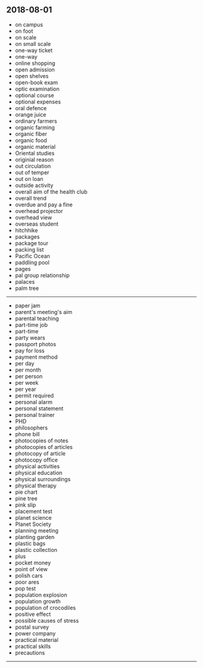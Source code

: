 2018-08-01
---
- on campus
- on foot
- on scale
- on small scale
- one-way ticket
- one-way
- online shopping
- open admission
- open shelves
- open-book exam
- optic examination
- optional course
- optional expenses
- oral defence
- orange juice
- ordinary farmers
- organic farming
- organic fiber
- organic food
- organic material
- Oriental studies
- originial reason
- out circulation
- out of temper
- out on loan
- outside activity
- overall aim of the health club
- overall trend
- overdue and pay a fine
- overhead projector
- overhead view
- overseas student
- hitchhike
- packages
- package tour
- packing list
- Pacific Ocean
- paddling pool
- pages
- pal group relationship
- palaces
- palm tree
---
- paper jam
- parent's meeting's aim
- parental teaching
- part-time job
- part-time
- party wears
- passport photos
- pay for loss
- payment method
- per day
- per month
- per person
- per week
- per year
- permit required
- personal alarm
- personal statement
- personal trainer
- PHD
- philosophers
- phone bill
- photocopies of notes
- photocopies of articles
- photocopy of article
- photocopy office
- physical activities
- physical education
- physical surroundings
- physical therapy
- pie chart
- pine tree
- pink slip
- placement test
- planet science
- Planet Society
- planning meeting
- planting garden
- plastic bags
- plastic collection
- plus
- pocket money
- point of view
- polish cars
- poor ares
- pop test
- population explosion
- population growth
- population of crocodiles
- positive effect
- possible causes of stress
- postal survey
- power company
- practical material
- practical skills
- precautions
---